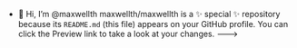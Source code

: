 - 👋 Hi, I’m @maxwellth
maxwellth/maxwellth is a ✨ special ✨ repository because its `README.md` (this file) appears on your GitHub profile.
You can click the Preview link to take a look at your changes.
--->
